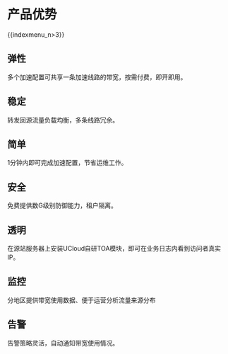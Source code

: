 # 产品优势

{{indexmenu_n>3}}

## 弹性

多个加速配置可共享一条加速线路的带宽，按需付费，即开即用。

## 稳定

转发回源流量负载均衡，多条线路冗余。

## 简单

1分钟内即可完成加速配置，节省运维工作。

## 安全

免费提供数G级别防御能力，租户隔离。

## 透明

在源站服务器上安装UCloud自研TOA模块，即可在业务日志内看到访问者真实IP。

## 监控

分地区提供带宽使用数据、便于运营分析流量来源分布

## 告警

告警策略灵活，自动通知带宽使用情况。

